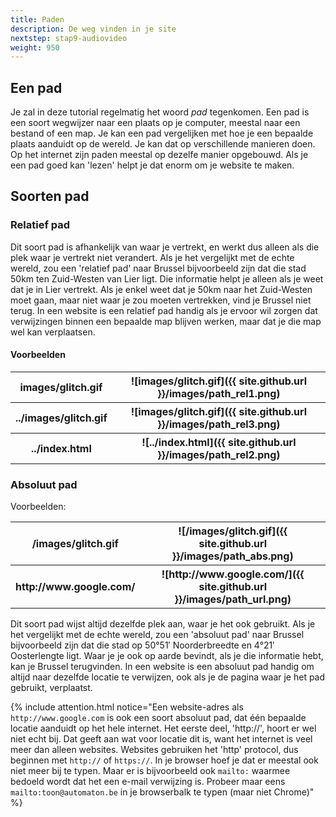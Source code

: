```yaml
---
title: Paden
description: De weg vinden in je site
nextstep: stap9-audiovideo
weight: 950
---
```


## Een pad

Je zal in deze tutorial regelmatig het woord *pad* tegenkomen. Een pad is een soort wegwijzer naar een plaats op je computer, meestal naar een bestand of een map. Je kan een pad vergelijken met hoe je een bepaalde plaats aanduidt op de wereld. Je kan dat op verschillende manieren doen. Op het internet zijn paden meestal op dezelfe manier opgebouwd. Als je een pad goed kan 'lezen' helpt je dat enorm om je website te maken.

## Soorten pad

### Relatief pad

Dit soort pad is afhankelijk van waar je vertrekt, en werkt dus alleen als die plek waar je vertrekt niet verandert.
Als je het vergelijkt met de echte wereld, zou een 'relatief pad' naar Brussel bijvoorbeeld zijn dat die stad 50km ten Zuid-Westen van Lier ligt. Die informatie helpt je alleen als je weet dat je in Lier vertrekt. Als je enkel weet dat je 50km naar het Zuid-Westen moet gaan, maar niet waar je zou moeten vertrekken, vind je Brussel niet terug.
In een website is een relatief pad handig als je ervoor wil zorgen dat verwijzingen binnen een bepaalde map blijven werken, maar dat je die map wel kan verplaatsen.

#### Voorbeelden

<table class="deftable">
    <tr>
        <th>images/glitch.gif</th><th markdown="1">![images/glitch.gif]({{ site.github.url }}/images/path_rel1.png)</th>
    </tr>
    <tr>
        <th>../images/glitch.gif</th><th markdown="1">![images/glitch.gif]({{ site.github.url }}/images/path_rel3.png)</th>
    </tr>
    <tr>
        <th>../index.html</th><th markdown="1">![../index.html]({{ site.github.url }}/images/path_rel2.png)</th>
    </tr>
</table>

### Absoluut pad

Voorbeelden:

<table class="deftable">
    <tr>
        <th>/images/glitch.gif</th><th markdown="1">![/images/glitch.gif]({{ site.github.url }}/images/path_abs.png)</th>
    </tr>
    <tr>
        <th>http://www.google.com/</th><th markdown="1">![http://www.google.com/]({{ site.github.url }}/images/path_url.png)
        </th>
    </tr>
</table>

Dit soort pad wijst altijd dezelfde plek aan, waar je het ook gebruikt.
Als je het vergelijkt met de echte wereld, zou een 'absoluut pad' naar Brussel bijvoorbeeld zijn dat die stad op 50°51′ Noorderbreedte en 4°21′ Oosterlengte ligt. Waar je je ook op aarde bevindt, als je die informatie hebt, kan je Brussel terugvinden.
In een website is een absoluut pad handig om altijd naar dezelfde locatie te verwijzen, ook als je de pagina waar je het pad gebruikt, verplaatst.

{% include attention.html notice="Een website-adres als `http://www.google.com` is ook een soort absoluut pad, dat één bepaalde locatie aanduidt op het hele internet. Het eerste deel, 'http://', hoort er wel niet echt bij. Dat geeft aan wat voor locatie dit is, want het internet is veel meer dan alleen websites. Websites gebruiken het 'http' protocol, dus beginnen met `http://` of `https://`. In je browser hoef je dat er meestal ook niet meer bij te typen. Maar er is bijvoorbeeld ook `mailto:` waarmee bedoeld wordt dat het een e-mail verwijzing is. Probeer maar eens `mailto:toon@automaton.be` in je browserbalk te typen (maar niet Chrome)" %}
